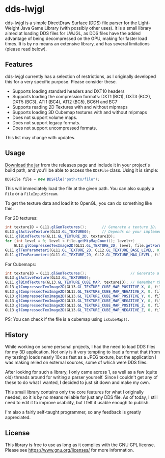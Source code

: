 dds-lwjgl
======

dds-lwjgl is a simple DirectDraw Surface (DDS) file parser for the Light-Weight Java Game Library (with possibly other uses).
It is a small library aimed at loading DDS files for LWJGL, as DDS files have the added advantage of being decompressed on the GPU, making for faster load times.
It is by no means an extensive library, and has several limitations (please read below).

Features
------------

dds-lwjgl currently has a selection of restrictions, as I originally developed this for a very specific purpose. Please consider these.

* Supports loading standard headers and DXT10 headers
* Supports loading the compression formats: DXT1 (BC1), DXT3 (BC2), DXT5 (BC3), ATI1 (BC4), ATI2 (BC5), BC6H and BC7
* Supports reading 2D Textures with and without mipmaps
* Supports loading 3D Cubemap textures with and without mipmaps
* Does not support volume maps.
* Does not support legacy formats.
* Does not support uncompressed formats.

This list may change with updates.

Usage
-----

[Download the jar](https://github.com/Mudbill/dds-lwjgl/releases) from the releases page and include it in your project's build path, and you'll be able to access the `DDSFile` class. Using it is simple:

```java
DDSFile file = new DDSFile("path/to/file");
```

This will immediately load the file at the given path. You can also supply a `File` or a `FileInputStream`.

To get the texture data and load it to OpenGL, you can do something like this:

For 2D textures:
```java
int textureID = GL11.glGenTextures();       // Generate a texture ID.
GL13.glActiveTexture(GL13.GL_TEXTURE0);     // Depends on your implementation
GL11.glBindTexture(GL11.GL_TEXTURE_2D, textureID);
for (int level = 0; level < file.getMipMapCount(); level++)
    GL13.glCompressedTexImage2D(GL11.GL_TEXTURE_2D, level, file.getFormat(), file.getWidth(level), file.getHeight(level), 0, file.getBuffer(level));
GL11.glTexParameteri(GL11.GL_TEXTURE_2D, GL12.GL_TEXTURE_BASE_LEVEL, 0);
GL11.glTexParameteri(GL11.GL_TEXTURE_2D, GL12.GL_TEXTURE_MAX_LEVEL, file.getMipMapCount() - 1);
```

For Cubemaps:
```java
int textureID = GL11.glGenTextures();                    // Generate a texture ID.
GL13.glActiveTexture(GL13.GL_TEXTURE0);
GL11.glBindTexture(GL13.GL_TEXTURE_CUBE_MAP, textureID); // Remember this setting.
GL13.glCompressedTexImage2D(GL13.GL_TEXTURE_CUBE_MAP_POSITIVE_X, 0, file.getFormat(), file.getWidth(), file.getHeight(), 0, file.getCubeMapPositiveX());
GL13.glCompressedTexImage2D(GL13.GL_TEXTURE_CUBE_MAP_NEGATIVE_X, 0, file.getFormat(), file.getWidth(), file.getHeight(), 0, file.getCubeMapNegativeX());
GL13.glCompressedTexImage2D(GL13.GL_TEXTURE_CUBE_MAP_POSITIVE_Y, 0, file.getFormat(), file.getWidth(), file.getHeight(), 0, file.getCubeMapPositiveY());
GL13.glCompressedTexImage2D(GL13.GL_TEXTURE_CUBE_MAP_NEGATIVE_Y, 0, file.getFormat(), file.getWidth(), file.getHeight(), 0, file.getCubeMapNegativeY());
GL13.glCompressedTexImage2D(GL13.GL_TEXTURE_CUBE_MAP_POSITIVE_Z, 0, file.getFormat(), file.getWidth(), file.getHeight(), 0, file.getCubeMapPositiveZ());
GL13.glCompressedTexImage2D(GL13.GL_TEXTURE_CUBE_MAP_NEGATIVE_Z, 0, file.getFormat(), file.getWidth(), file.getHeight(), 0, file.getCubeMapNegativeZ());
```

PS: You can check if the file is a cubemap using `isCubeMap()`.

History
-------

While working on some personal projects, I had the need to load DDS files for my 3D application. Not only is it very tempting to load a format that (from my testing) loads nearly 10x as fast as a JPEG texture, but the application I was making relied on external sources, some of which were DDS files.

After looking for such a library, I only came across 1, as well as a few (quite old) threads around for writing a parser yourself. Since I couldn't get any of these to do what I wanted, I decided to just sit down and make my own.

This small library contains only the core features for what I originally needed, so it is by no means reliable for just any DDS file. As of today, I still need to edit it to improve usability, but I felt it usable enough to publish.

I'm also a fairly self-taught programmer, so any feedback is greatly appreciated.

License
-------

This library is free to use as long as it complies with the GNU GPL license. Please see https://www.gnu.org/licenses/ for more information.
